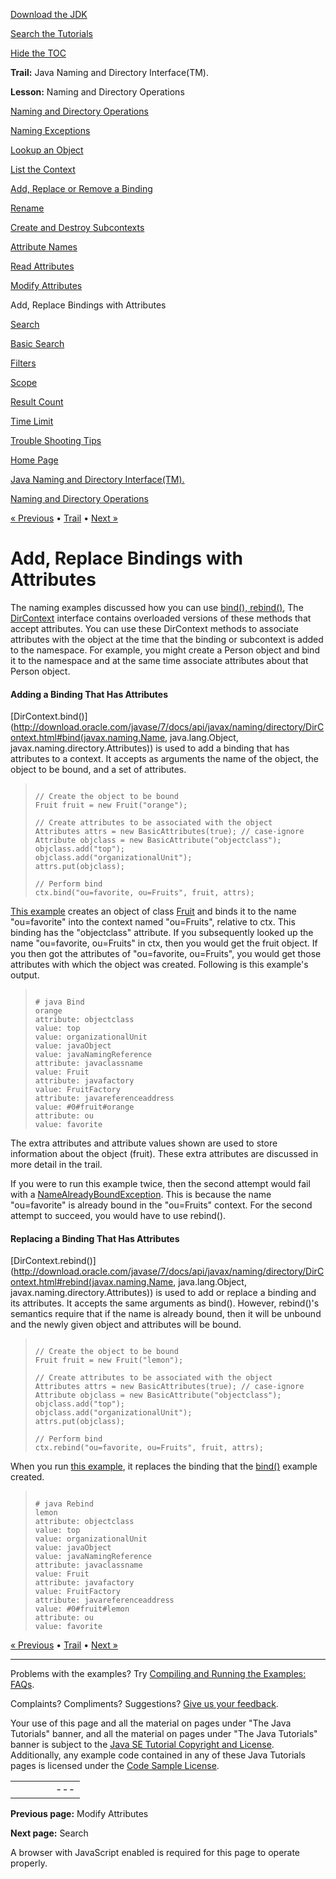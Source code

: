 [Download
the JDK](http://java.sun.com/javase/6/download.jsp)
  
[Search the
Tutorials](../../search.html)
  
[Hide the TOC](javascript:toggleLeft())

**Trail:** Java Naming and Directory Interface(TM).
  
**Lesson:** Naming and Directory Operations

[Naming and Directory Operations](index.html)

[Naming Exceptions](exception.html)

[Lookup an Object](lookup.html)

[List the Context](list.html)

[Add, Replace or Remove a Binding](bind.html)

[Rename](rename.html)

[Create and Destroy Subcontexts](create.html)

[Attribute Names](attrnames.html)

[Read Attributes](getattrs.html)

[Modify Attributes](modattrs.html)

Add, Replace Bindings with Attributes

[Search](search.html)

[Basic Search](basicsearch.html)

[Filters](filter.html)

[Scope](scope.html)

[Result Count](countlimit.html)

[Time Limit](timelimit.html)

[Trouble Shooting Tips](faq.html)

[Home Page](../../index.html)
>
[Java Naming and Directory Interface(TM).](../index.html)
>
[Naming and Directory Operations](index.html)

[« Previous](modattrs.html) • [Trail](../TOC.html) • [Next »](search.html)

# Add, Replace Bindings with Attributes

The naming examples discussed how you can use
[bind(), rebind()](bind.html),
The
[DirContext](http://download.oracle.com/javase/7/docs/api/javax/naming/directory/DirContext.html) interface contains overloaded versions
of these methods that accept attributes.
You can use these DirContext methods to associate
attributes with the object at the time that the binding or subcontext
is added to the namespace.
For example, you might create a Person object and bind it to
the namespace and at the same time associate attributes about that
Person object.

#### Adding a Binding That Has Attributes

[DirContext.bind()](http://download.oracle.com/javase/7/docs/api/javax/naming/directory/DirContext.html#bind(javax.naming.Name, java.lang.Object, javax.naming.directory.Attributes)) is used to add a binding
that has attributes to a context.
It accepts as arguments the name of the object, the object
to be bound, and a set of attributes.
> ```
>
> // Create the object to be bound
> Fruit fruit = new Fruit("orange");
>
> // Create attributes to be associated with the object
> Attributes attrs = new BasicAttributes(true); // case-ignore
> Attribute objclass = new BasicAttribute("objectclass");
> objclass.add("top");
> objclass.add("organizationalUnit");
> attrs.put(objclass);
>
> // Perform bind
> ctx.bind("ou=favorite, ou=Fruits", fruit, attrs);
>
> ```

[This example](examples/Bind.java) creates an object of class
[Fruit](examples/Fruit.java)
and binds it to the name "ou=favorite" into the context named "ou=Fruits",
relative to ctx.
This binding has the "objectclass" attribute.
If you subsequently looked up the name
"ou=favorite, ou=Fruits" in
ctx, then you would get the fruit object.
If you then got the attributes of "ou=favorite, ou=Fruits",
you would get those attributes with which the object was created.
Following is this example's output.
> ```
>
> # java Bind
> orange
> attribute: objectclass
> value: top
> value: organizationalUnit
> value: javaObject
> value: javaNamingReference
> attribute: javaclassname
> value: Fruit
> attribute: javafactory
> value: FruitFactory
> attribute: javareferenceaddress
> value: #0#fruit#orange
> attribute: ou
> value: favorite
>
> ```

The extra attributes and attribute values shown are
used to store information about the object (fruit).
These extra attributes are discussed in more detail in the
trail.

If you were to run this example twice, then the second attempt would fail with a
[NameAlreadyBoundException](http://download.oracle.com/javase/7/docs/api/javax/naming/NameAlreadyBoundException.html). This is because the name "ou=favorite" is already bound in the "ou=Fruits" context.
For the second attempt to succeed, you would have to use
rebind().

#### Replacing a Binding That Has Attributes

[DirContext.rebind()](http://download.oracle.com/javase/7/docs/api/javax/naming/directory/DirContext.html#rebind(javax.naming.Name, java.lang.Object, javax.naming.directory.Attributes)) is used to add or replace a binding
and its attributes.
It accepts the same arguments as bind().
However, rebind()'s semantics require that
if the name is already bound, then
it will be unbound and the newly given object and attributes
will be bound.
> ```
>
> // Create the object to be bound
> Fruit fruit = new Fruit("lemon");
>
> // Create attributes to be associated with the object
> Attributes attrs = new BasicAttributes(true); // case-ignore
> Attribute objclass = new BasicAttribute("objectclass");
> objclass.add("top");
> objclass.add("organizationalUnit");
> attrs.put(objclass);
>
> // Perform bind
> ctx.rebind("ou=favorite, ou=Fruits", fruit, attrs);
>
> ```

When you run [this example](examples/Rebind.java), it
replaces the binding that the [bind()](examples/Bind.java)
example created.
> ```
>
> # java Rebind
> lemon
> attribute: objectclass
> value: top
> value: organizationalUnit
> value: javaObject
> value: javaNamingReference
> attribute: javaclassname
> value: Fruit
> attribute: javafactory
> value: FruitFactory
> attribute: javareferenceaddress
> value: #0#fruit#lemon
> attribute: ou
> value: favorite
>
> ```

[« Previous](modattrs.html)
•
[Trail](../TOC.html)
•
[Next »](search.html)

---

Problems with the examples? Try [Compiling and Running
the Examples: FAQs](../../information/run-examples.html).
  
Complaints? Compliments? Suggestions? [Give
us your feedback](http://download.oracle.com/javase/feedback.html).

Your use of this page and all the material on pages under "The Java Tutorials" banner,
and all the material on pages under "The Java Tutorials" banner is subject to the [Java SE Tutorial Copyright
and License](../../information/license.html).
Additionally, any example code contained in any of these Java
Tutorials pages is licensed under the
[Code
Sample License](http://developers.sun.com/license/berkeley_license.html).

|  |  |  |  |  |
| --- | --- | --- | --- | --- |
| |  |  | | --- | --- | | duke image | Oracle logo | | [About Oracle](http://www.oracle.com/us/corporate/index.html) | [Oracle Technology Network](http://www.oracle.com/technology/index.html) | [Terms of Service](https://www.samplecode.oracle.com/servlets/CompulsoryClickThrough?type=TermsOfService) | Copyright © 1995, 2011 Oracle and/or its affiliates. All rights reserved. |

**Previous page:** Modify Attributes
  
**Next page:** Search




A browser with JavaScript enabled is required for this page to operate properly.